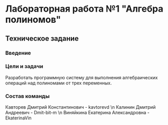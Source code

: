 # **Лабораторная работа №1 "Алгебра полиномов"**
## **Техническое задание**
### **Введение**
### **Цели и задачи**
Разработать программную систему для выполнения алгебраических операций над полиномами от трех переменных.
### **Состав команды**
Кавторев Дмитрий Константинович - kavtorevd \n
Калинин Дмитрий Андреевич - Dmit-bit-m \n
Виняйкина Екатерина Александровна - EkaterinaVin
